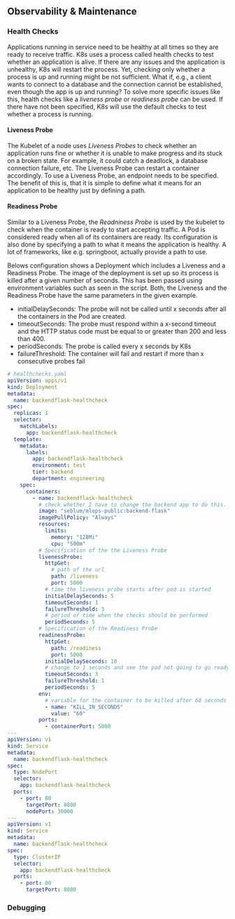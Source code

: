 ## Observability & Maintenance

### Health Checks
Applications running in service need to be healthy at all times so they are ready to receive traffic. K8s uses a process called health checks to test whether an application is alive. If there are any issues and the application is unhealthy, K8s will restart the process. Yet, checking only whether a process is up and running might be not sufficient. What if, e.g., a client wants to connect to a database and the connection cannot be established, even though the app is up and running? To solve more specific issues like this, health checks like a *liveness probe* or *readiness probe* can be used. If there have not been specified, K8s will use the default checks to test whether a process is running.

#### Liveness Probe
The Kubelet of a node uses *Liveness Probes* to check whether an application runs fine or whether it is unable to make progress and its stuck on a broken state. For example, it could catch a deadlock, a database connection failure, etc. The Liveness Probe can restart a container accordingly. To use a Liveness Probe, an endpoint needs to be specified. The benefit of this is, that it is simple to define what it means for an application to be healthy just by defining a path. 

#### Readiness Probe
Similar to a Liveness Probe, the *Readniness Probe* is used by the kubelet to check when the container is ready to start accepting traffic. A Pod is considered ready when all of its containers are ready. Its configuration is also done by specifying a path to what it means the application is healthy. A lot of frameworks, like e.g. springboot, actually provide a path to use.

Belows configuration shows a Deployment which includes a Liveness and a Readiness Probe. The image of the deployment is set up so its process is killed after a given number of seconds. This has been passed using environment variables such as seen in the script. Both, the Liveness and the Readiness Probe have the same parameters in the given example.

+ initialDelaySeconds: The probe will not be called until x seconds after all the containers in the Pod are created.
+ timeoutSeconds: The probe must respond within a x-second timeout and the HTTP status code must be equal to or greater than 200 and less than 400. 
+ periodSeconds: The probe is called every x seconds by K8s
+ failureThreshold: The container will fail and restart if more than x consecutive probes fail

```yaml
# healthchecks.yaml
apiVersion: apps/v1
kind: Deployment
metadata:
  name: backendflask-healthcheck
spec:
  replicas: 1
  selector:
    matchLabels:
      app: backendflask-healthcheck
  template:
    metadata:
      labels:
        app: backendflask-healthcheck
        environment: test
        tier: backend
        department: engineering
    spec:
      containers:
        - name: backendflask-healthcheck
          # check whether I have to change the backend app to do this.
          image: "seblum/mlops-public:backend-flask"
          imagePullPolicy: "Always"
          resources:
            limits:
              memory: "128Mi"
              cpu: "500m"
          # Specification of the the Liveness Probe
          livenessProbe:
            httpGet:
              # path of the url
              path: /liveness
              port: 5000
            # time the liveness probe starts after pod is started
            initialDelaySeconds: 5
            timeoutSeconds: 1
            failureThreshold: 3
            # period of time when the checks should be performed
            periodSeconds: 5
          # Specification of the Readiness Probe
          readinessProbe:
            httpGet:
              path: /readiness
              port: 5000
            initialDelaySeconds: 10
            # change to 1 seconds and see the pod not going to go ready
            timeoutSeconds: 3
            failureThreshold: 1
            periodSeconds: 5
          env:
            # variable for the container to be killed after 60 seconds
            - name: "KILL_IN_SECONDS"
              value: "60"
          ports:
            - containerPort: 5000
---
apiVersion: v1
kind: Service
metadata:
  name: backendflask-healthcheck
spec:
  type: NodePort
  selector:
    app: backendflask-healthcheck
  ports:
    - port: 80
      targetPort: 8080
      nodePort: 30000
---
apiVersion: v1
kind: Service
metadata:
  name: backendflask-healthcheck
spec:
  type: ClusterIP
  selector:
    app: backendflask-healthcheck
  ports:
    - port: 80
      targetPort: 8080
```


### Debugging
